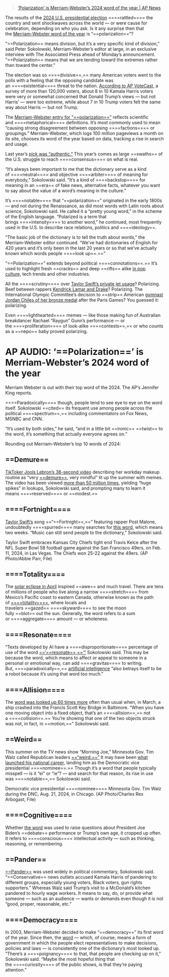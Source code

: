 
> [‘Polarization’ is Merriam-Webster’s 2024 word of the year | AP News](https://apnews.com/article/word-year-merriam-webster-2024-df39b7a3651f041ac6812155f1f67f45)

The results of the [2024 U.S. presidential election](https://apnews.com/hub/election-2024) ====rattled==== the country and sent shockwaves across the world — or were cause for celebration, depending on who you ask. Is it any surprise then that the [Merriam-Webster word of the year](https://www.merriam-webster.com/wordplay/word-of-the-year) is “==polarization==”?

“==Polarization== means division, but it’s a very specific kind of division,” said Peter Sokolowski, Merriam-Webster’s editor at large, in an exclusive interview with The Associated Press ahead of Monday’s announcement. “==Polarization== means that we are tending toward the extremes rather than toward the center.”

The election was so ====divisive==,== many American voters went to the polls with a feeling that the opposing candidate was an ====existential==== threat to the nation. [According to AP VoteCast,](https://apnews.com/projects/election-results-2024/votecast/) a survey of more than 120,000 voters, about 8 in 10 Kamala Harris voters were very or somewhat concerned that Donald Trump’s views — but not Harris’ — were too extreme, while about 7 in 10 Trump voters felt the same way about Harris — but not Trump.

The [Merriam-Webster entry for “==polarization==”](https://www.merriam-webster.com/dictionary/polarizing) reflects scientific and ====metaphorical==== definitions. It’s most commonly used to mean “causing strong disagreement between opposing ====factions==== or groupings.” Merriam-Webster, which logs 100 million pageviews a month on its site, chooses its word of the year based on data, tracking a rise in search and usage.

Last year’s [pick was “authentic.”](https://apnews.com/article/merriam-webster-word-of-year-2023-a9fea610cb32ed913bc15533acab71cc) This year’s comes as large ==swaths== of the U.S. struggle to reach ====consensus==== on what is real.

“It’s always been important to me that the dictionary serve as a kind of ====neutral==== and objective ====arbiter==== of meaning for everybody,” Sokolowski said. “It’s a kind of ====backstop==== for meaning in an ==era== of fake news, alternative facts, whatever you want to say about the value of a word’s meaning in the culture.”

It’s ====notable==== that “==polarization==” originated in the early 1800s — and not during the Renaissance, as did most words with Latin roots about science, Sokolowski said. He called it a “pretty young word,” in the scheme of the English language. “Polarized is a term that brings ====intensity==== to another word,” he continued, most frequently used in the U.S. to describe race relations, politics and ====ideology==.

“The basic job of the dictionary is to tell the truth about words,” the Merriam-Webster editor continued. “We’ve had dictionaries of English for 420 years and it’s only been in the last 20 years or so that we’ve actually known which words people ====look up==.==”

“==Polarization==” extends beyond political ====connotations==.== It’s used to highlight fresh ==cracks== and deep ==rifts== alike [in pop culture,](https://apnews.com/article/pop-culture-2024-c985d4b171608dcc00bf07c3989512d3) tech trends and other industries.

All the ====scrutiny==== over [Taylor Swift’s private jet usage](https://apnews.com/article/taylor-swift-climate-jet-carbon-emissions-kelce-chiefs-02ac425d24281bd26d73bfdf4590bc82)? Polarizing. Beef between rappers [Kendrick Lamar and Drake](https://apnews.com/article/kendrick-lamar-new-album-gnx-243dcef7e1efd6d82903bd51d4ab242c)? Polarizing. The International Olympic Committee’s decision to ==strip== American [gymnast Jordan Chiles of her bronze medal](https://apnews.com/article/2024-olympics-gymnastics-jordan-chiles-d246c9d544faf9dfb44185ae3661e869) after the Paris Games? You guessed it: polarizing.

Even ====lighthearted==== memes — like those making fun of Australian breakdancer Rachael “Raygun” Gunn’s performance — or the ====proliferation==== of look-alike ====contests==,== or who counts as a ==nepo== baby proved polarizing.

# AP AUDIO: ‘==Polarization==’ is Merriam-Webster’s 2024 word of the year

Merriam Webster is out with their top word of the 2024. The AP’s Jennifer King reports.

====Paradoxically==== though, people tend to see eye to eye on the word itself. Sokolowski ==cited== its frequent use among people across the political ====spectrum==,== including commentators on Fox News, MSNBC and CNN.

“It’s used by both sides,” he said, “and in a little bit ==ironic== ==twist== to the word, it’s something that actually everyone agrees on.”

Rounding out Merriam-Webster’s top 10 words of 2024:

## ==Demure==

[TikToker Jools Lebron’s 38-second video](https://apnews.com/article/demure-tiktok-trend-content-creator-income-jools-lebron-ba2a60b3c5db4eaffef9f2e8d8a8eb34) describing her workday makeup routine as “very [==demure==](https://www.merriam-webster.com/dictionary/demure), very mindful” lit up the summer with memes. The video has been viewed [more than 50 million times](https://apnews.com/article/new-year-over-it-trends-2024-b715e7f95a2cddd398db14dbe7c66444), yielding “huge spikes” in lookups, Sokolowski said, and prompting many to learn it means ====reserved==== or ==modest.==

## ====Fortnight====

[Taylor Swift’s](https://apnews.com/hub/taylor-swift) song ==“==Fortnight==,==” featuring rapper Post Malone, undoubtedly ====spurred==== many searches for [this word](https://www.merriam-webster.com/dictionary/fortnight), which means two weeks. “Music can still send people to the dictionary,” Sokolowski said.

Taylor Swift embraces Kansas City Chiefs tight end Travis Kelce after the NFL Super Bowl 58 football game against the San Francisco 49ers, on Feb. 11, 2024, in Las Vegas. The Chiefs won 25-22 against the 49ers. (AP Photo/Abbie Parr, File)

## ====Totality====

The [solar eclipse in April](https://apnews.com/hub/solar-eclipse-2024) inspired ==awe== and much travel. There are tens of millions of people who live along a narrow ====stretch==== from Mexico’s Pacific coast to eastern Canada, otherwise known as the path of [====totality====](https://www.merriam-webster.com/dictionary/totality), where locals and travelers ==gazed== ====skyward==== to see the moon fully ==blot== out the sun. Generally, the word refers to a sum or ====aggregate==== amount — or wholeness.

## ====Resonate====

“Texts developed by AI have a ====disproportionate==== percentage of use of the word [==‘==resonate==,==’”](https://www.merriam-webster.com/dictionary/resonate) Sokolowski said. This may be because the word, which means to affect or appeal to someone in a personal or emotional way, can add ====gravitas==== to writing. But, ====paradoxically==,== [artificial intelligence](https://apnews.com/hub/artificial-intelligence) “also betrays itself to be a robot because it’s using that word too much.”

## ====Allision====

The [word was looked up 60 times more](https://www.merriam-webster.com/wordplay/the-words-of-the-week-mar-29) often than usual when, in March, a ship crashed into the Francis Scott Key Bridge in Baltimore. “When you have one moving object into a fixed object, that’s an ====allision==,== not a ====collision==.== You’re showing that one of the two objects struck was not, in fact, in ==motion,==” Sokolowski said.

## ==Weird==

This summer on the TV news show “Morning Joe,” Minnesota Gov. Tim Walz called Republican leaders [==“weird.==”](https://www.merriam-webster.com/dictionary/weird) It may have been [what launched his national career,](https://apnews.com/article/kamala-walz-vp-weird-trump-gen-z-f9d718890c3ca907f42dba5934075382) landing him as the Democratic vice presidential ====nominee==.== Though it’s a word that people typically misspell — is it “ei” or “ie”? — and search for that reason, its rise in use was ====notable==,== Sokolowski said.

Democratic vice presidential ====nominee==== Minnesota Gov. Tim Walz during the DNC, Aug. 21, 2024, in Chicago. (AP Photo/Charles Rex Arbogast, File)

## ====Cognitive====

Whether [the word](https://www.merriam-webster.com/dictionary/cognitive) was used to raise questions about President Joe Biden’s ==debate== performance or Trump’s own age, it cropped up often. It refers to ====conscious==== intellectual activity — such as thinking, reasoning, or remembering.

## ==Pander==

[==Pander==](https://www.merriam-webster.com/dictionary/pander) was used widely in political commentary, Sokolowski said. “==Conservative== news outlets accused Kamala Harris of pandering to different groups, especially young voters, Black voters, gun rights supporters.” Whereas Walz said Trump’s visit to a McDonald’s kitchen pandered to hourly wage workers. It means to say, do, or provide what someone — such as an audience — wants or demands even though it is not “good, proper, reasonable, etc.”

## ====Democracy====

In 2003, Merriam-Webster decided to make “==democracy==” its first word of the year. Since then, the [word](https://www.merriam-webster.com/dictionary/democracy) — which, of course, means a form of government in which the people elect representatives to make decisions, policies and laws — is consistently one of the dictionary’s most looked up. “There’s a ====poignancy==== to that, that people are checking up on it,” Sokolowski said. “Maybe the most hopeful thing that the ====curiosity==== of the public shows, is that they’re paying attention.”
